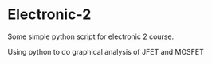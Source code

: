 # Electronic-2

Some simple python script for electronic 2 course.

Using python to do graphical analysis of JFET and MOSFET
